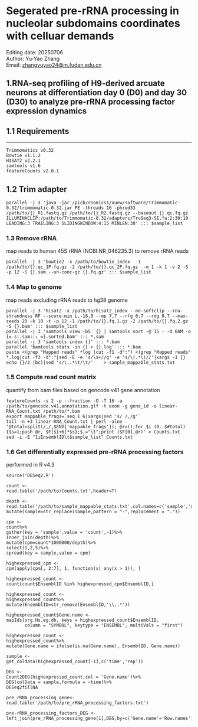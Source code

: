 Segerated pre-rRNA processing in nucleolar subdomains coordinates with celluar demands
======================================================================================
Editing date: 20250706  
Author: Yu-Yao Zhang  
Email: zhangyuyao24@m.fudan.edu.cn

1.RNA-seq profiling of H9-derived arcuate neurons at differentiation day 0 (D0) and day 30 (D30) to analyze pre-rRNA processing factor expression dynamics
-------------------------------------
## 1.1 Requirements
------------------
```
Trimmomatics v0.32
Bowtie v1.1.2
HISAT2 v2.2.1
samtools v1.6
featureCounts v2.0.1
```
## 1.2 Trim adapter
```
parallel -j 3 'java -jar /picb/rnomics1/xuew/software/Trimmomatic-0.32/trimmomatic-0.32.jar PE -threads 16 -phred33  /path/to/{}_R1.fastq.gz /path/to/{}_R2.fastq.gz --baseout {}.qc.fq.gz ILLUMINACLIP:/path/to/Trimmomatic-0.32/adapters/TruSeq3-SE.fa:2:30:10 LEADING:3 TRAILING:3 SLIDINGWINDOW:4:15 MINLEN:30' ::: $sample_list
```
### 1.3 Remove rRNA
map reads to human 45S rRNA (NCBI:NR_046235.3) to remove rRNA reads
```
parallel -j 3 'bowtie2 -x /path/to/bowtie_index  -1 /path/to/{}.qc_1P.fq.gz -2 /path/to/{}.qc_2P.fq.gz  -m 1 -k 1 -v 2 -S -p 12 -S {}.sam --un-conc-gz {}.fq.gz' ::: $sample_list 
```
### 1.4 Map to genome
map reads excluding rRNA reads to hg38 genome 
```
parallel -j 3 'hisat2 -x /path/to/hisat2_index --no-softclip --rna-strandness RF --score-min L,-16,0 --mp 7,7 --rfg 0,7 --rdg 0,7 --max-seeds 20 -k 10 -t -p 12 -1 /path/to/{}.fq.1.gz -2 /path/to/{}.fq.2.gz -S {}.bam' ::: $sample_list
parallel -j 3 'samtools view -bS  {} | samtools sort -@ 15 - -O BAM -o {= s:.sam::; =}.sorted.bam' ::: *.sam
parallel -j 3 'samtools index {}' ::: *.bam
parallel 'bamtools stats -in {} > {}.log' ::: *.bam
paste <(grep "Mapped reads" *log |cut -f1 -d":") <(grep "Mapped reads" *.log|cut -f3 -d":"|sed -E -e 's/\s+//g' -e 's/\(.*\)//'|xargs -I {} echo {}/2 |bc)|sed 's/\..*\t/\t/'    > sample_mappable_stats.txt
```
### 1.5 Compute read count matrix
quantify from bam files based on gencode v41 gene annotation
```
featureCounts -s 2 -p --fraction -O -T 16 -a /path/to/gencode.v41.annotation.gtf -t exon -g gene_id -o linear-RNA_Count.txt /path/to/*.bam
export mappable_frags=`seq 1 6|xargs|sed 's/ /,/g'`
tail -n +3 linear-RNA_Count.txt | perl -alne '@total=split(/,/,$ENV{'mappable_frags'}); @r=();for $i (0..$#total){$s=1;push @r, $F[$i+6]*$s};$,="\t";print ($F[0],@r)' > Counts.txt
sed -i -E "1iEnsemblID\t$sample_list" Counts.txt
```
### 1.6 Get differentially expressed pre-rRNA processing factors
performed in R v4.3
```
source('DESeq2.R')

count <-
read.table('/path/to/Counts.txt',header=T)

depth <-
read.table('/path/to/sample_mappable_stats.txt',col.names=c('sample','depth'))%>%
mutate(sample=str_replace(sample,pattern = "-",replacement = "."))

cpm <-
count%>%
gather(key = 'sample',value = 'count',-1)%>%
inner_join(depth)%>%
mutate(cpm=count*1000000/depth)%>%
select(1,2,5)%>%
spread(key = sample,value = cpm)

highexpressed_cpm <-
cpm[apply(cpm[, 2:7], 1, function(x) any(x > 1)), ]

highexpressed_count <-
count[count$EnsemblID %in% highexpressed_cpm$EnsemblID,]

highexpressed_count <-
highexpressed_count%>%
mutate(EnsemblID=str_remove(EnsemblID,'\\..*'))

highexpressed_count$Gene.name <-
mapIds(org.Hs.eg.db, keys = highexpressed_count$EnsemblID, 
       column = "SYMBOL", keytype = "ENSEMBL", multiVals = "first")

highexpressed_count <-
highexpressed_count%>%
mutate(Gene.name = ifelse(is.na(Gene.name), EnsemblID, Gene.name))

sample <-
get_coldata(highexpressed_count[-1],c('time','rep'))

DEG <-
Count2DEG(highexpressed_count,col = 'Gene.name')%>%
DEG(colData = sample,formula = ~time)%>%
DESeq2fillNA

pre_rRNA_processing_gene<-
read.table('/path/to/pre_rRNA_processing_factors.txt')

pre-rRNA_processing_factors_DEG <-
left_join(pre_rRNA_processing_gene[1],DEG,by=c('Gene.name'='Row.names'))
```
